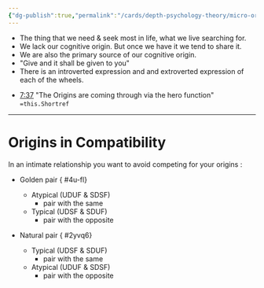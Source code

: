 ```yaml
---
{"dg-publish":true,"permalink":"/cards/depth-psychology-theory/micro-origin/","noteIcon":"1","created":"2023-01-12T14:02:55.879+01:00","updated":"2023-06-12T12:21:40.442+02:00"}
---
```



- The thing that we need & seek most in life, what we live searching for. 
- We lack our cognitive origin. But once we have it we tend to share it. 
- We are also the primary source of our cognitive origin. 
- "Give and it shall be given to you"
- There is an introverted expression and and extroverted expression of each of the wheels. 

<div class="transclusion internal-embed is-loaded"><div class="markdown-embed">



- [7:37](https://www.youtube.com/watch?v=mB0tLRRTrao&t=457s) "The Origins are coming through via the hero function" `=this.Shortref` 

</div></div>

---
# Origins in Compatibility 
In an intimate relationship you want to avoid competing for your origins : 

- Golden pair
{ #4u-fl}

	- Atypical (UDUF & SDSF)
		- pair with the same 
	- Typical (UDSF & SDUF)
		- pair with the opposite 

- Natural pair
{ #2yvq6}

	- Typical (UDSF & SDUF)
		- pair with the same
	- Atypical (UDUF & SDSF)
		- pair with the opposite 


